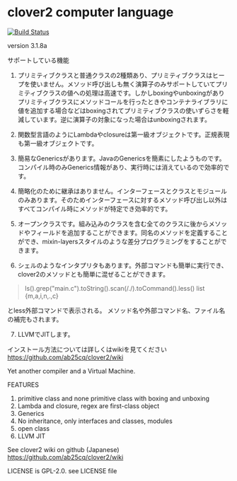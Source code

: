 # clover2 computer language

[![Build Status](https://travis-ci.org/ab25cq/clover2.svg?branch=master)](https://travis-ci.org/ab25cq/clover2)


version 3.1.8a

サポートしている機能

1. プリミティブクラスと普通クラスの2種類あり、プリミティブクラスはヒープを使いません。メソッド呼び出しも無く演算子のみサポートしていてプリミティブクラスの値への処理は高速です。しかしboxingやunboxingがありプリミティブクラスにメソッドコールを行ったときやコンテナライブラリに値を追加する場合などはboxingされてプリミティブクラスの使いずらさを軽減しています。逆に演算子の対象になった場合はunboxingされます。

2. 関数型言語のようにLambdaやclosureは第一級オブジェクトです。正規表現も第一級オブジェクトです。

3. 簡易なGenericsがあります。JavaのGenericsを簡素にしたようものです。コンパイル時のみGenerics情報があり、実行時には消えているので効率的です。

4. 簡略化のために継承はありません。インターフェースとクラスとモジュールのみあります。そのためインターフェースに対するメソッド呼び出し以外はすべてコンパイル時にメソッドが特定でき効率的です。

5. オープンクラスです。組み込みのクラスを含む全てのクラスに後からメソッドやフィールドを追加することができます。同名のメソッドを定義することができ、mixin-layersスタイルのような差分プログラミングをすることができます。

6. シェルのようなインタプリタもあります。外部コマンドも簡単に実行でき、clover2のメソッドとも簡単に混ぜることができます。

> ls().grep("main.c").toString().scan(/./).toCommand().less()
list {m,a,i,n,.,c}

とless外部コマンドで表示される。 メソッド名や外部コマンド名、ファイル名の補完もされます。

7. LLVMでJITします。

インストール方法については詳しくはwikiを見てください https://github.com/ab25cq/clover2/wiki

Yet another compiler and a Virtual Machine.

FEATURES

1. primitive class and none primitive class with boxing and unboxing
2. Lambda and closure, regex are first-class object
3. Generics
4. No inheritance, only interfaces and classes, modules
5. open class
6. LLVM JIT

See clover2 wiki on github (Japanese) https://github.com/ab25cq/clover2/wiki

LICENSE is GPL-2.0. see LICENSE file

